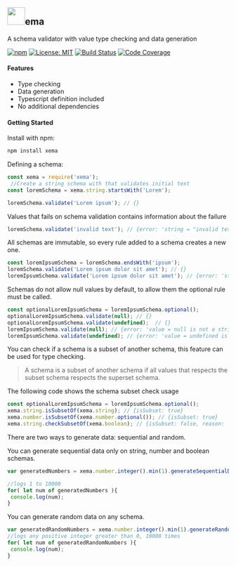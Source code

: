 
<img src="https://cdn.rawgit.com/OmarCastro/xema/master/icon.svg" height=40></img>ema
-------------

A schema validator with value type checking and data generation 

[![npm](https://img.shields.io/npm/v/xema.svg?style=flat-square)](https://www.npmjs.com/package/xema)
[![License: MIT](https://img.shields.io/badge/License-MIT-green.svg?style=flat-square)](https://opensource.org/licenses/MIT)
[![Build Status](https://img.shields.io/travis/OmarCastro/xema/master.svg?style=flat-square)](https://travis-ci.org/OmarCastro/xema)
[![Code Coverage](https://img.shields.io/codecov/c/github/OmarCastro/xema.svg?style=flat-square)](https://codecov.io/gh/OmarCastro/xema)

#### Features

 - Type checking
 - Data generation
 - Typescript definition included
 - No additional dependencies


#### Getting Started

Install with npm:
```Bash
npm install xema
```

Defining a schema:
```Javascript
const xema = require('xema');
 //Create a string schema with that validates initial text
const loremSchema = xema.string.startsWith('Lorem');

loremSchema.validate('Lorem ipsum'); // {} 
```

Values that fails on schema validation contains information about the failure
```Javascript
loremSchema.validate('invalid text'); // {error: 'string = "invalid text" does not start with "Lorem"'}
```

All schemas are immutable, so every rule added to a schema creates a new one.
```Javascript
const loremIpsumSchema = loremSchema.endsWith('ipsum');
loremSchema.validate('Lorem ipsum dolor sit amet'); // {} 
loremIpsumSchema.validate('Lorem ipsum dolor sit amet'); // {error: 'string = "Lorem ipsum dolor sit ame" does not end with "ipsum"'}
```

Schemas do not allow null values by default, to allow them the optional rule must be called.
```Javascript
const optionalLoremIpsumSchema = loremIpsumSchema.optional();
optionalLoremIpsumSchema.validate(null); // {}
optionalLoremIpsumSchema.validate(undefined);  // {}
loremIpsumSchema.validate(null); // {error: 'value = null is not a string'}
loremIpsumSchema.validate(undefined); // {error: 'value = undefined is not a string'}
```


You can check if a schema is a subset of another schema, this feature can be used for type checking. 

> A schema is a subset of another schema if all values that respects the subset schema respects the superset schema.

The following code shows the schema subset check usage
```Javascript
const optionalLoremIpsumSchema = loremIpsumSchema.optional();
xema.string.isSubsetOf(xema.string); // {isSubset: true}
xema.number.isSubsetOf(xema.number.optional()); // {isSubset: true}
xema.string.checkSubsetOf(xema.boolean); // {isSubset: false, reason: 'StringSchema cannot be a subset of BooleanSchema'}
```

There are two ways to generate data: sequential and random.

You can generate sequential data only on string, number and boolean schemas.
```Javascript
var generatedNumbers = xema.number.integer().min(1).generateSequentialData({maxAmount: 10000}); // generatedNumbers is a generator

//logs 1 to 10000
for( let num of generatedNumbers ){
 console.log(num);
}
```

You can generate random data on any schema.
```Javascript
var generatedRandomNumbers = xema.number.integer().min(1).generateRandomData({maxAmount: 10000}); // generatedRandomNumbers is a generator
//logs any positive integer greater than 0, 10000 times
for( let num of generatedRandomNumbers ){
 console.log(num);
}
```